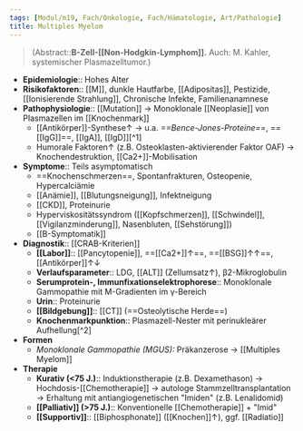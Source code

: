 ```yaml
---
tags: [Modul/m19, Fach/Onkologie, Fach/Hämatologie, Art/Pathologie]
title: Multiples Myelom
---
```

> (Abstract::**B-Zell-[[Non-Hodgkin-Lymphom]].** Auch: M. Kahler, systemischer Plasmazelltumor.)
- **Epidemiologie**:: Hohes Alter
- **Risikofaktoren**:: [[M]], dunkle Hautfarbe, [[Adipositas]], Pestizide, [[Ionisierende Strahlung]], Chronische Infekte, Familienanamnese
- **Pathophysiologie**:: [[Mutation]] → Monoklonale [[Neoplasie]] von Plasmazellen im [[Knochenmark]]
	- [[Antikörper]]-Synthese↑ → u.a. *==Bence-Jones-Proteine==*, ==[[IgG]]==, [[IgA]], [[IgD]][^1]
	- Humorale Faktoren↑ (z.B. Osteoklasten-aktivierender Faktor OAF) → Knochendestruktion, [[Ca2+]]-Mobilisation
- **Symptome**:: Teils asymptomatisch
	- ==Knochenschmerzen==, Spontanfrakturen, Osteopenie, Hypercalciämie
	- [[Anämie]], [[Blutungsneigung]], Infektneigung
	- [[CKD]], Proteinurie
	- Hyperviskositätssyndrom ([[Kopfschmerzen]], [[Schwindel]], [[Vigilanzminderung]], Nasenbluten, [[Sehstörung]])
	- [[B-Symptomatik]]
- **Diagnostik**:: [[CRAB-Kriterien]]
	- **[[Labor]]**:: [[Pancytopenie]], ==[[Ca2+]]↑==, ==[[BSG]]↑↑==, [[Antikörper]]↑↓
	- **Verlaufsparameter**:: LDG, [[ALT]] (Zellumsatz↑), β2-Mikroglobulin
	- **Serumprotein-, Immunfixationselektrophorese**:: Monoklonale Gammopathie mit M-Gradienten im γ-Bereich
	- **Urin**:: Proteinurie
	- **[[Bildgebung]]**:: [[CT]] (==Osteolytische Herde==)
	- **Knochenmarkpunktion**:: Plasmazell-Nester mit perinukleärer Aufhellung[^2]
- **Formen**
	- *Monoklonale Gammopathie (MGUS):* Präkanzerose → [[Multiples Myelom]]
- **Therapie**
	- **Kurativ (<75 J.)**:: Induktionstherapie (z.B. Dexamethason) → Hochdosis-[[Chemotherapie]] → autologe Stammzelltransplantation → Erhaltung mit antiangiogenetischen "Imiden" (z.B. Lenalidomid)
	- **[[Palliativ]] (>75 J.)**:: Konventionelle [[Chemotherapie]] + "Imid"
	- **[[Supportiv]]**:: [[Biphosphonate]] ([[Knochen]]↑), ggf. [[Radiatio]]